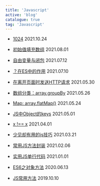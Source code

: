 ```yaml
---
title: 'Javascript'
active: 'blog'
catalogue: true
tag: 'Javascript'
---
```


- [1024](./libs/20211024) <Tag>2021.10.24</Tag>

- [初始值填充数组](./libs/20210801) <Tag>2021.08.01</Tag>

- [自由变量与闭包](./libs/20210712) <Tag>2021.07.12</Tag>

- [？在ES中的作用](./libs/20210710) <Tag>2021.07.10</Tag>

- [在离开页面时发送HTTP请求](./libs/20210530) <Tag>2021.05.30</Tag>

- [数组分类：array.groupBy](./libs/20210526) <Tag>2021.05.26</Tag>

- [Map: array.flatMap()](./libs/20210524) <Tag>2021.05.24</Tag>

- [JS中Object的keys](./libs/20210501) <Tag>2021.05.01</Tag>

- [x !== x](./libs/20210401) <Tag>2021.04.01</Tag>

- [少见却有用的js技巧](./libs/20210321) <Tag>2021.03.21</Tag>

- [常用JS方法封装](./libs/20210206) <Tag>2021.02.06</Tag>

- [实用JS单行代码](./libs/20210101) <Tag>2021.01.01</Tag>

- [ES6之对象方法](./libs/20200613) <Tag>2020.06.13</Tag>

- [JS常用方法](./libs/20191010) <Tag>2019.10.10</Tag>
